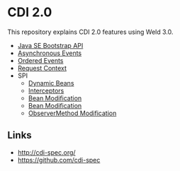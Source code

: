 CDI 2.0
========

This repository explains CDI 2.0 features using Weld 3.0.

* [Java SE Bootstrap API](src/main/java/cdi2/bootstrap/StandaloneApplication.java)
* [Asynchronous Events](src/main/java/cdi2/events/AsyncEventsApplication.java)
* [Ordered Events](src/main/java/cdi2/events/OrderedEventsApplication.java)
* [Request Context](src/main/java/cdi2/requestcontext/LoginService.java)
* SPI
    * [Dynamic Beans](src/main/java/cdi2/extension/afterbeandiscovery/AfterBeanDiscoveryExtension.java)
    * [Interceptors](src/main/java/cdi2/extension/interceptor/MyServiceFactory.java)
    * [Bean Modification](src/main/java/cdi2/extension/processannotatedtype/ProcessAnnotatedTypeExtension.java)
    * [Bean Modification](src/main/java/cdi2/extension/processannotatedtype/ProcessAnnotatedTypeExtension.java)
    * [ObserverMethod Modification](src/main/java/cdi2/extension/processobserver/ProcessObserverMethodExtension.java)

## Links

* http://cdi-spec.org/
* https://github.com/cdi-spec
